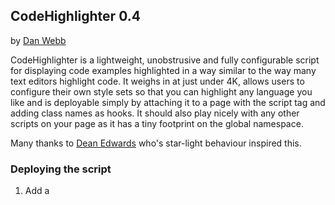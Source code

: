 ## CodeHighlighter 0.4

by [Dan Webb](http://www.danwebb.net/)

CodeHighlighter is a lightweight, unobstrusive and fully configurable script for displaying code examples highlighted in a way similar to the way many text editors highlight code. It weighs in at just under 4K, allows users to configure their own style sets so that you can highlight any language you like and is deployable simply by attaching it to a page with the script tag and adding class names as hooks. It should also play nicely with any other scripts on your page as it has a tiny footprint on the global namespace.

Many thanks to [Dean Edwards](http://dean.edwards.name/) who's star-light behaviour inspired this.

### Deploying the script

1. Add a <script> tag for [codehighligher.js](codeHighlighter.js) and a script tag for each of the code types you want to highlight on your page. At this time there are only very basic style sets for JavaScript, CSS and HTML. But it's easy to make your own for any language you like if you know regular expressions. Let me know if you do and I'll link to them.

2. Add an appropriate class to each <code> element that contains code. 'javascript', 'ruby', 'css' or 'html' will do the trick.

3. Define CSS styles for each code element, the script simply parses the code and wraps a <span> tag around each element with the appropriate class name. You just need to write CSS to style the code the way you want. No programming or weirdness required. See the source of this code as an example.

### Testing

Known to work on:

* IE 5.5+ PC
* Firefox 1.0/Mozilla 1.3 + PC
* Opera 7.23 + PC
* Netscape 7.2 PC

Known to degrade well on:

* IE 5.0 PC
* Safari Mac (Until it supports functions in String#replace())

Any other feedback for any other browser would be greatly apprieciated. Please email Dan Webb at dan[at]danwebb[dot]net. Have a look through the small examples below.

## Creating your own style sets for other languages

Have a look at this guide to [creating style sets](stylesetguide.html).

Cheers,
*Dan*